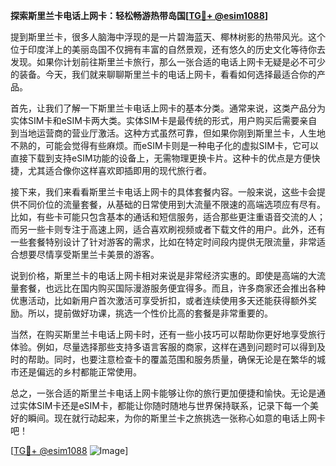 **探索斯里兰卡电话上网卡：轻松畅游热带岛国[[TG💪+ @esim1088](https://t.me/s/esim1088)]**

提到斯里兰卡，很多人脑海中浮现的是一片碧海蓝天、椰林树影的热带风光。这个位于印度洋上的美丽岛国不仅拥有丰富的自然景观，还有悠久的历史文化等待你去发现。如果你计划前往斯里兰卡旅行，那么一张合适的电话上网卡无疑是必不可少的装备。今天，我们就来聊聊斯里兰卡的电话上网卡，看看如何选择最适合你的产品。

首先，让我们了解一下斯里兰卡电话上网卡的基本分类。通常来说，这类产品分为实体SIM卡和eSIM卡两大类。实体SIM卡是最传统的形式，用户购买后需要亲自到当地运营商的营业厅激活。这种方式虽然可靠，但如果你刚到斯里兰卡，人生地不熟的，可能会觉得有些麻烦。而eSIM卡则是一种电子化的虚拟SIM卡，它可以直接下载到支持eSIM功能的设备上，无需物理更换卡片。这种卡的优点是方便快捷，尤其适合像你这样喜欢即插即用的现代旅行者。

接下来，我们来看看斯里兰卡电话上网卡的具体套餐内容。一般来说，这些卡会提供不同价位的流量套餐，从基础的日常使用到大流量不限速的高端选项应有尽有。比如，有些卡可能只包含基本的通话和短信服务，适合那些更注重语音交流的人；而另一些卡则专注于高速上网，适合喜欢刷视频或者下载文件的用户。此外，还有一些套餐特别设计了针对游客的需求，比如在特定时间段内提供无限流量，非常适合想要尽情享受斯里兰卡美景的游客。

说到价格，斯里兰卡的电话上网卡相对来说是非常经济实惠的。即使是高端的大流量套餐，也远比在国内购买国际漫游服务便宜得多。而且，许多商家还会推出各种优惠活动，比如新用户首次激活可享受折扣，或者连续使用多天还能获得额外奖励。所以，提前做好功课，挑选一个性价比高的套餐是非常重要的。

当然，在购买斯里兰卡电话上网卡时，还有一些小技巧可以帮助你更好地享受旅行体验。例如，尽量选择那些支持多语言客服的商家，这样在遇到问题时可以得到及时的帮助。同时，也要注意检查卡的覆盖范围和服务质量，确保无论是在繁华的城市还是偏远的乡村都能正常使用。

总之，一张合适的斯里兰卡电话上网卡能够让你的旅行更加便捷和愉快。无论是通过实体SIM卡还是eSIM卡，都能让你随时随地与世界保持联系，记录下每一个美好的瞬间。现在就行动起来，为你的斯里兰卡之旅挑选一张称心如意的电话上网卡吧！

[[TG💪+ @esim1088](https://t.me/s/esim1088) ![Image](https://i.postimg.cc/4NQfJmqS/Snipaste-2025-05-13-00-14-12.png)]